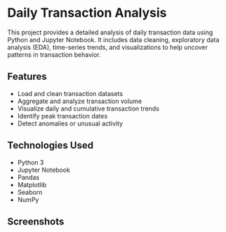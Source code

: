 # Daily Transaction Analysis

This project provides a detailed analysis of daily transaction data using Python and Jupyter Notebook. It includes data cleaning, exploratory data analysis (EDA), time-series trends, and visualizations to help uncover patterns in transaction behavior.

## Features

- Load and clean transaction datasets
- Aggregate and analyze transaction volume
- Visualize daily and cumulative transaction trends
- Identify peak transaction dates
- Detect anomalies or unusual activity

## Technologies Used

- Python 3
- Jupyter Notebook
- Pandas
- Matplotlib
- Seaborn
- NumPy

## Screenshots